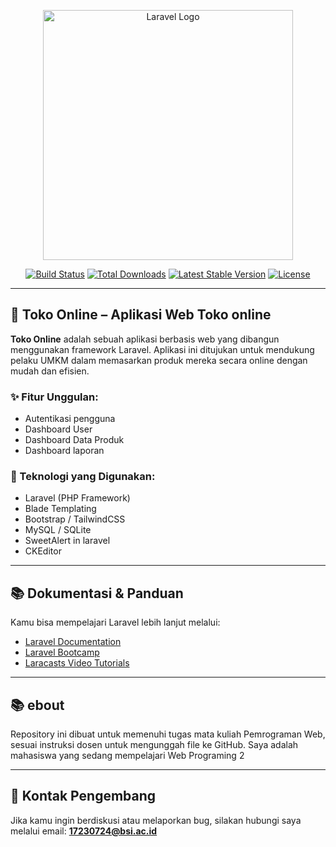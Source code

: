 <p align="center"><a href="https://laravel.com" target="_blank"><img src="https://raw.githubusercontent.com/laravel/art/master/logo-lockup/5%20SVG/2%20CMYK/1%20Full%20Color/laravel-logolockup-cmyk-red.svg" width="400" alt="Laravel Logo"></a></p>

<p align="center">
<a href="https://github.com/laravel/framework/actions"><img src="https://github.com/laravel/framework/workflows/tests/badge.svg" alt="Build Status"></a>
<a href="https://packagist.org/packages/laravel/framework"><img src="https://img.shields.io/packagist/dt/laravel/framework" alt="Total Downloads"></a>
<a href="https://packagist.org/packages/laravel/framework"><img src="https://img.shields.io/packagist/v/laravel/framework" alt="Latest Stable Version"></a>
<a href="https://packagist.org/packages/laravel/framework"><img src="https://img.shields.io/packagist/l/laravel/framework" alt="License"></a>
</p>

---

## 🛒 Toko Online – Aplikasi Web Toko online

**Toko Online** adalah sebuah aplikasi berbasis web yang dibangun menggunakan framework Laravel. Aplikasi ini ditujukan untuk mendukung pelaku UMKM dalam memasarkan produk mereka secara online dengan mudah dan efisien.

### ✨ Fitur Unggulan:

- Autentikasi pengguna
- Dashboard User
- Dashboard Data Produk
- Dashboard laporan

### 🔧 Teknologi yang Digunakan:

- Laravel (PHP Framework)
- Blade Templating
- Bootstrap / TailwindCSS 
- MySQL / SQLite
- SweetAlert in laravel
- CKEditor 

---

## 📚 Dokumentasi & Panduan

Kamu bisa mempelajari Laravel lebih lanjut melalui:

- [Laravel Documentation](https://laravel.com/docs)
- [Laravel Bootcamp](https://bootcamp.laravel.com)
- [Laracasts Video Tutorials](https://laracasts.com)

---
## 📚 ebout
Repository ini dibuat untuk memenuhi tugas mata kuliah Pemrograman Web, sesuai instruksi dosen untuk mengunggah file ke GitHub. Saya adalah mahasiswa yang sedang mempelajari Web Programing 2


---

## 📧 Kontak Pengembang

Jika kamu ingin berdiskusi atau melaporkan bug, silakan hubungi saya melalui email: **17230724@bsi.ac.id**


